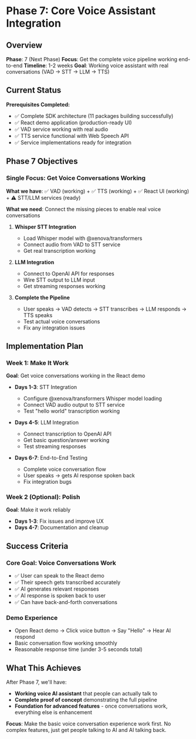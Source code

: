 # Phase 7: Core Voice Assistant Integration

## Overview

**Phase**: 7 (Next Phase)
**Focus**: Get the complete voice pipeline working end-to-end
**Timeline**: 1-2 weeks
**Goal**: Working voice assistant with real conversations (VAD → STT → LLM → TTS)

## Current Status

**Prerequisites Completed:**
- ✅ Complete SDK architecture (11 packages building successfully)
- ✅ React demo application (production-ready UI)
- ✅ VAD service working with real audio
- ✅ TTS service functional with Web Speech API
- ✅ Service implementations ready for integration

## Phase 7 Objectives

### Single Focus: Get Voice Conversations Working

**What we have**: ✅ VAD (working) + ✅ TTS (working) + ✅ React UI (working) + ⚠️ STT/LLM services (ready)

**What we need**: Connect the missing pieces to enable real voice conversations

1. **Whisper STT Integration**
   - Load Whisper model with @xenova/transformers
   - Connect audio from VAD to STT service
   - Get real transcription working

2. **LLM Integration**
   - Connect to OpenAI API for responses
   - Wire STT output to LLM input
   - Get streaming responses working

3. **Complete the Pipeline**
   - User speaks → VAD detects → STT transcribes → LLM responds → TTS speaks
   - Test actual voice conversations
   - Fix any integration issues

## Implementation Plan

### Week 1: Make It Work
**Goal**: Get voice conversations working in the React demo

- **Days 1-3**: STT Integration
  - Configure @xenova/transformers Whisper model loading
  - Connect VAD audio output to STT service
  - Test "hello world" transcription working

- **Days 4-5**: LLM Integration
  - Connect transcription to OpenAI API
  - Get basic question/answer working
  - Test streaming responses

- **Days 6-7**: End-to-End Testing
  - Complete voice conversation flow
  - User speaks → gets AI response spoken back
  - Fix integration bugs

### Week 2 (Optional): Polish
**Goal**: Make it work reliably

- **Days 1-3**: Fix issues and improve UX
- **Days 4-7**: Documentation and cleanup

## Success Criteria

### Core Goal: Voice Conversations Work
- ✅ User can speak to the React demo
- ✅ Their speech gets transcribed accurately
- ✅ AI generates relevant responses
- ✅ AI response is spoken back to user
- ✅ Can have back-and-forth conversations

### Demo Experience
- Open React demo → Click voice button → Say "Hello" → Hear AI respond
- Basic conversation flow working smoothly
- Reasonable response time (under 3-5 seconds total)

## What This Achieves

After Phase 7, we'll have:
- **Working voice AI assistant** that people can actually talk to
- **Complete proof of concept** demonstrating the full pipeline
- **Foundation for advanced features** - once conversations work, everything else is enhancement

**Focus**: Make the basic voice conversation experience work first. No complex features, just get people talking to AI and AI talking back.
